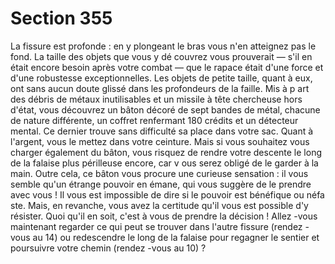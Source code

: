 # Section 355

La fissure est profonde : en y plongeant le bras vous n'en
atteignez pas le fond. La taille des objets que vous y dé couvrez
vous prouverait — s'il en était encore besoin après votre combat
— que le rapace était d'une force et d'une robustesse
exceptionnelles. Les objets de petite taille, quant à eux, ont sans
aucun doute glissé dans les profondeurs de la faille. Mis à p art
des débris de métaux inutilisables et un missile à tête chercheuse
hors d'état, vous découvrez un bâton décoré de sept bandes de
métal, chacune de nature différente, un coffret renfermant 180
crédits et un détecteur mental. Ce  dernier trouve sans difficulté
sa place dans votre sac. Quant à l'argent, vous le mettez dans
votre ceinture. Mais si vous souhaitez vous charger également du
bâton, vous risquez de rendre votre descente le long de la falaise
plus périlleuse encore, car v ous serez obligé de le garder à la
main. Outre cela, ce bâton vous procure une curieuse sensation :
il vous semble qu'un étrange pouvoir en émane, qui vous suggère
de le prendre avec vous ! Il vous est impossible de dire si le
pouvoir est bénéfique ou néfa ste. Mais, en revanche, vous avez la
certitude qu'il vous est possible d'y résister. Quoi qu'il en soit,
c'est à vous de prendre la décision ! Allez -vous maintenant
regarder ce qui peut se trouver dans l'autre fissure (rendez -vous
au 14) ou redescendre le long de la falaise pour regagner le
sentier et poursuivre votre chemin (rendez -vous au 10) ?